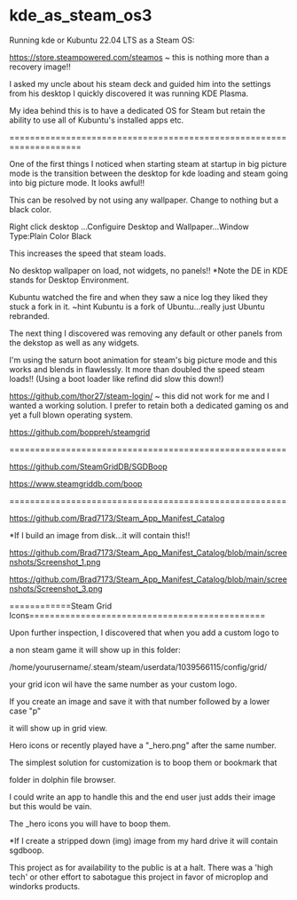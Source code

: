# kde_as_steam_os3
Running kde or Kubuntu 22.04 LTS as a Steam OS:

https://store.steampowered.com/steamos ~ this is nothing more than a recovery image!!

I asked my uncle about his steam deck and guided him into the settings from his desktop
I quickly discovered it was running KDE Plasma.

My idea behind this is to have a dedicated OS for Steam but 
retain the ability to use all of Kubuntu's installed apps etc.

====================================================================


One of the first things I noticed when starting steam at startup in big picture mode is the 
transition between the desktop for kde loading and steam going into big picture mode. It looks awful!!

This can be resolved by not using any wallpaper. Change to nothing but a black color.

Right click desktop ...Configuire Desktop and Wallpaper...Window Type:Plain Color Black

This increases the speed that steam loads.

No desktop wallpaper on load, not widgets, no panels!! *Note the DE in KDE stands for Desktop Environment.

Kubuntu watched the fire and when they saw a nice log they liked they stuck a fork in it. 
~hint Kubuntu is a fork of Ubuntu...really just Ubuntu rebranded.

The next thing I discovered was removing any default or other panels from the dekstop as well as any widgets.

I'm using the saturn boot animation for steam's big picture mode and this works and blends in flawlessly.
It more than doubled the speed steam loads!! (Using a boot loader like refind did slow this down!)


https://github.com/thor27/steam-login/ ~ this did not work for me and I wanted a working solution. I prefer to retain both a dedicated
gaming os and yet a full blown operating system.

https://github.com/boppreh/steamgrid

======================================================

https://github.com/SteamGridDB/SGDBoop

https://www.steamgriddb.com/boop

======================================================

https://github.com/Brad7173/Steam_App_Manifest_Catalog

*If I build an image from disk...it will contain this!!

https://github.com/Brad7173/Steam_App_Manifest_Catalog/blob/main/screenshots/Screenshot_1.png

https://github.com/Brad7173/Steam_App_Manifest_Catalog/blob/main/screenshots/Screenshot_3.png

============Steam Grid Icons==============================================

Upon further inspection, I discovered that when you add a custom logo to

a non steam game it will show up in this folder:

/home/yourusername/.steam/steam/userdata/1039566115/config/grid/

your grid icon wil have the same number as your custom logo.

If you create an image and save it with that number followed by a lower case "p"

it will show up in grid view.

Hero icons or recently played have a "_hero.png" after the same number.

The simplest solution for customization is to boop them or bookmark that

folder in dolphin file browser.

I could write an app to handle this and the end user just adds their image but this would be vain.

The _hero icons you will have to boop them.

*If I create a stripped down (img) image from my hard drive it will contain sgdboop.

This project as for availability to the public is at a halt. There was a 'high tech' or other effort to sabotague this project
in favor of microplop and windorks products.
